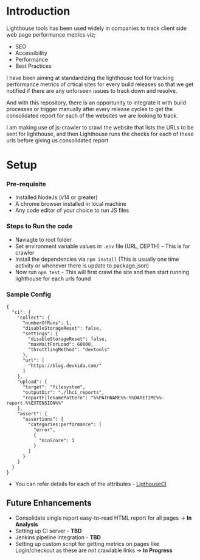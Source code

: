 
# Introduction

Lighthouse tools has been used widely in companies to track client side web page performance metrics viz; 
- SEO
- Accessibility
- Performance
- Best Practices 

I have been aiming at standardizing the lighthouse tool for tracking performance metrics of crtical sites for every build releases so that we get notified if there are any unforseen issues to track down and resolve.

And with this repository, there is an opportunity to integrate it with build processes or trigger manually after every release cycles to get the consolidated report for each of the websites we are looking to track. 

I am making use of js-crawler to crawl the website that lists the URLs to be sent for lighthouse, and then Lighthouse runs the checks for each of these urls before giving us consolidated report

# Setup

### Pre-requisite
 - Installed NodeJs (v14 or greater)
 - A chrome browser installed in local machine
 - Any code editor of your choice to run JS files

### Steps to Run the code

- Naviagte to root folder
- Set environment variable values in `.env` file (URL, DEPTH) - This is for crawler
- Install the dependencies via `npm install` (This is usually one time activity or whenever there is update to package.json)
- Now run `npm test` - This will first crawl the site and then start running lighthouse for each urls found

### Sample Config
```
{
  "ci": {
    "collect": {
      "numberOfRuns": 1,
      "disableStorageReset": false,
      "settings": {
        "disableStorageReset": false,
        "maxWaitForLoad": 60000,
        "throttlingMethod": "devtools"
      },
      "url": [
        "https://blog.devkida.com/"
      ]
    },
    "upload": {
      "target": "filesystem",
      "outputDir": "./lhci_reports",
      "reportFilenamePattern": "%%PATHNAME%%-%%DATETIME%%-report.%%EXTENSION%%"
    },
    "assert": {
      "assertions": {
        "categories:performance": [
          "error",
          {
            "minScore": 1
          }
        ]
      }
    }
  }
}
```

- You can refer details for each of the attributes - [LigthouseCI](https://github.com/GoogleChrome/lighthouse-ci/blob/main/docs/configuration.md#server)


## Future Enhancements

 - Consolidate single report easy-to-read HTML report for all pages -> **In Analysis**
 - Setting up CI server - **TBD**
 - Jenkins pipeline integration - **TBD**
 - Setting up custom script for getting metrics on pages like Login/checkout as these are not crawlable links -> **In Progress**


